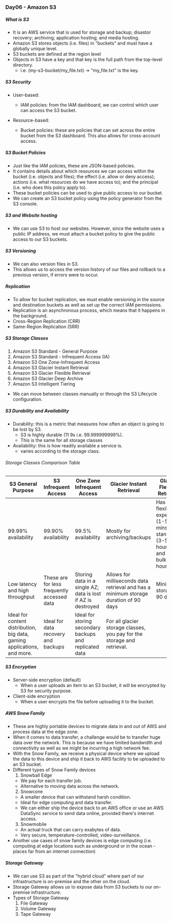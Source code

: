 ### Day06 - Amazon S3

##### What is S3

- It is an AWS service that is used for storage and backup; disastor recovery; archiving; application hosting; and media hosting.
- Amazon S3 stores objects (i.e. files) in "buckets" and must have a globally unique level.
- S3 buckets are defined at the region level
- Objects in S3 have a key and that key is the full path from the top-level directory.
  - i.e. (my-s3-bucket/my_file.txt) -> "my_file.txt" is the key.

##### S3 Security

- User-based:

  - IAM policies: from the IAM dashboard, we can control which user can access the S3 bucket.

- Resource-based:
  - Bucket policies: these are policies that can set across the entire bucket from the S3 dashboard. This also allows for cross-account access.

##### S3 Bucket Policies

- Just like the IAM policies, these are JSON-based policies.
- It contains details about which resources we can access within the bucket (i.e. objects and files); the effect (i.e. allow or deny access); actions (i.e. what resources do we have access to); and the principal (i.e. who does this policy apply to).
- These bucket policies can be used to give public access to our bucket.
- We can create an S3 bucket policy using the policy generator from the S3 console.

##### S3 and Website hosting

- We can use S3 to host our websites. However, since the website uses a public IP address, we must attach a bucket policy to give the public access to our S3 buckets.

##### S3 Versioning

- We can also version files in S3.
- This allows us to access the version history of our files and rollback to a previous version, if errors were to occur.

##### Replication

- To allow for bucket replication, we must enable versioning in the source and destination buckets as well as set up the correct IAM permissions.
- Replication is an asynchronous process, which means that it happens in the background.
- Cross-Region Replication (CRR)
- Same-Region Replication (SRR)

##### S3 Storage Classes

1. Amazon S3 Standard - General Purpose
2. Amazon S3 Standard - Infrequent Access (IA)
3. Amazon S3 One Zone-Infrequent Access
4. Amazon S3 Glacier Instant Retrieval
5. Amazon S3 Glacier Flexible Retrieval
6. Amazon S3 Glacier Deep Archive
7. Amazon S3 Intelligent Tiering

- We can move between classes manually or through the S3 Lifecycle configuration.

##### S3 Durability and Availability

- Durability: this is a metric that measures how often an object is going to be lost by S3.
  - S3 is highly durable (11 9s i.e. 99.999999999%).
  - This is the same for all storage classes
- Availability: this is how readily available a service is.
  - varies according to the storage class.

###### Storage Classes Comparison Table

| S3 General Purpose                                                       | S3 Infrequent Access                        | One Zone Infrequent Access                                   | Glacier Instant Retrieval                                                            | Glacier Flexible Retrieval                                                               | Glacier Deep Archive                                  | Intelligent Tiering                                             |
| ------------------------------------------------------------------------ | ------------------------------------------- | ------------------------------------------------------------ | ------------------------------------------------------------------------------------ | ---------------------------------------------------------------------------------------- | ----------------------------------------------------- | --------------------------------------------------------------- |
| 99.99% availability                                                      | 99.90% availability                         | 99.5% availability                                           | Mostly for archiving/backups                                                         | Has three flexibilites: expedited (1-5 mins), standard (3-5 hours), and bulk(5-12 hours) | Has two tiers: standard (12 hours) and bulk(48 hours) | Moves objects between the different access tiers based on usage |
| Low latency and high throughput                                          | These are for less frequently accessed data | Storing data in a single AZ; data is lost if AZ is destroyed | Allows for milliseconds data retrieval and has a minimum storage duration of 90 days | Minimum storage of 90 days                                                               | Minimum storage duration of 180 days                  | There is a small monitoring fee + auto-tiering fee.             |
| Ideal for content distribution, big data, gaming applications, and more. | Ideal for data recovery and backups         | Ideal for storing secondary backups and replicated data      | For all glacier storage classes, you pay for the storage and retrieval.              |                                                                                          | Ideal for long-term storage                           | No cost on retrieval                                            |


##### S3 Encryption
- Server-side encryption (default)
  - When a user uploads an item to an S3 bucket, it will be encrypted by S3 for security purpose.
- Client-side encryption
  - When a user encrypts the file before uploading it to the bucket.

##### AWS Snow Family
- These are highly portable devices to migrate data in and out of AWS and process data at the edge zone.
- When it comes to data transfer, a challenge would be to transfer huge data over the network. This is because we have limited bandwidth and connectivity as well as we might be incurring a high network fee.
- With the Snow Family, we receive a physical device where we upload the data to this device and ship it back to AWS facility to be uploaded to an S3 bucket.
- Different types of Snow Family devices
  1. Snowball Edge
    - We pay for each transfer job.
    - Alternative to moving data across the network.
  2. Snowcone
    - A smaller device that can withstand harsh condition.
    - Ideal for edge computing and data transfer.
    - We can either ship the device back to an AWS office or use an AWS DataSync service to send data online, provided there's internet access.
  3. Snowmobile
    - An actual truck that can carry exabytes of data.
    - Very secure, temperature-controlled, video-surveillance.
- Another use cases of snow family devices is edge computing (i.e. computing at edge locations such as underground or in the ocean - places far from an internet connection)

##### Storage Gateway
- We can use S3 as part of the "hybrid cloud" where part of our infrastructure is on-premise and the other on the cloud.
- Storage Gateway allows us to expose data from S3 buckets to our on-premise infrastructure.
- Types of Storage Gateway
  1. File Gateway
  2. Volume Gateway
  3. Tape Gateway